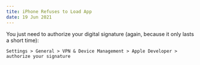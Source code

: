 ```yaml
---
tite: iPhone Refuses to Load App
date: 19 Jun 2021
---
```


You just need to authorize your digital signature (again, because it only lasts a short time):

```
Settings > General > VPN & Device Management > Apple Developer > authorize your signature
```
